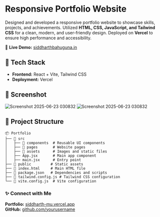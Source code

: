 # Responsive Portfolio Website

Designed and developed a responsive portfolio website to showcase skills, projects, and achievements. Utilized **HTML, CSS, JavaScript, and Tailwind CSS** for a clean, modern, and user-friendly design. Deployed on **Vercel** to ensure high performance and accessibility.

🔗 **Live Demo:** [siddharthbahuguna.in](https://siddharthbahuguna.in)

## 🚀 Tech Stack

- **Frontend:** React + Vite, Tailwind CSS
- **Deployment:** Vercel

## 📸 Screenshot

![Screenshot 2025-06-23 030832](https://github.com/user-attachments/assets/c63db670-317d-4442-907e-2099a2844a31)
![Screenshot 2025-06-23 030832](https://github.com/user-attachments/assets/c63db670-317d-4442-907e-2099a2844a31)

## 📂 Project Structure

```
📦 Portfolio
├── 📂 src
│   ├── 📂 components  # Reusable UI components
│   ├── 📂 pages       # Website pages
│   ├── 📂 assets      # Images and static files
│   ├── App.jsx       # Main app component
│   ├── main.jsx      # Entry point
├── 📂 public         # Static assets
├── 📄 index.html     # Main HTML file
├── 📄 package.json   # Dependencies and scripts
├── 📄 tailwind.config.js # Tailwind CSS configuration
└── 📄 vite.config.js  # Vite configuration
```

### ✨ Connect with Me
**Portfolio:** [siddharth-mu.vercel.app](https://siddharth-mu.vercel.app)  
**GitHub:** [github.com/yourusername](https://github.com/yourusername)  
